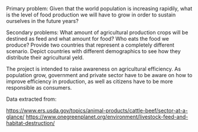 Primary problem:
Given that the world population is increasing rapidily, what is the level of food production we will have to grow in order to sustain ourselves in the future years?

Secondary problems:
What amount of agricultural production crops will be destined as feed and what amount for food? Who eats the food we produce? 
Provide two countries that represent a completely different scenario. Depict countries with different demographics to see how they distribute their agricultural yeld.

The project is intended to raise awareness on agricultural efficiency. As population grow, government and private sector have to be aware on how to improve efficiency in production, as well as citizens have to be more responsible as consumers.

Data extracted from: 

https://www.ers.usda.gov/topics/animal-products/cattle-beef/sector-at-a-glance/
https://www.onegreenplanet.org/environment/livestock-feed-and-habitat-destruction/
